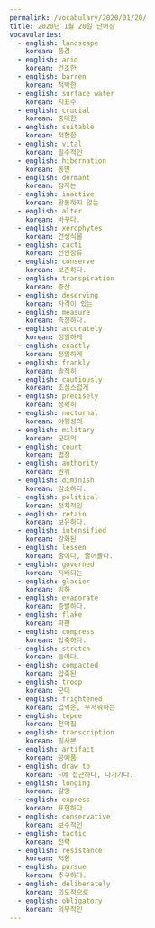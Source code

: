 ```yaml
---
permalink: /vocabulary/2020/01/20/
title: 2020년 1월 20일 단어장
vocavularies:
  - english: landscape
    korean: 풍경
  - english: arid
    korean: 건조한
  - english: barren
    korean: 척박한
  - english: surface water
    korean: 지표수
  - english: crucial
    korean: 중대한
  - english: suitable
    korean: 적합한
  - english: vital
    korean: 필수적인
  - english: hibernation
    korean: 동면
  - english: dormant
    korean: 잠자는
  - english: inactive
    korean: 활동하지 않는
  - english: alter
    korean: 바꾸다.
  - english: xerophytes
    korean: 건생식물
  - english: cacti
    korean: 선인장류
  - english: conserve
    korean: 보존하다.
  - english: transpiration
    korean: 증산
  - english: deserving
    korean: 자격이 있는
  - english: measure
    korean: 측정하다.
  - english: accurately
    korean: 정밀하게
  - english: exactly
    korean: 정밀하게
  - english: frankly
    korean: 솔직히
  - english: cautiously
    korean: 조심스럽게
  - english: precisely
    korean: 정확히
  - english: nocturnal
    korean: 야행성의
  - english: military
    korean: 군대의
  - english: court
    korean: 법정
  - english: authority
    korean: 권위
  - english: diminish
    korean: 감소하다.
  - english: political
    korean: 정치적인
  - english: retain
    korean: 보유하다.
  - english: intensified
    korean: 강화된
  - english: lessen
    korean: 줄이다, 줄어들다.
  - english: governed
    korean: 지배되는
  - english: glacier
    korean: 빙하
  - english: evaporate
    korean: 증발하다.
  - english: flake
    korean: 파편
  - english: compress
    korean: 압축하다.
  - english: stretch
    korean: 늘이다.
  - english: compacted
    korean: 압축된
  - english: troop
    korean: 군대
  - english: frightened
    korean: 겁먹은, 무서워하는
  - english: tepee
    korean: 천막집
  - english: transcription
    korean: 필사본
  - english: artifact
    korean: 공예품
  - english: draw to
    korean: ~에 접근하다, 다가가다.
  - english: longing
    korean: 갈망
  - english: express
    korean: 표현하다.
  - english: conservative
    korean: 보수적인
  - english: tactic
    korean: 전략
  - english: resistance
    korean: 저항
  - english: pursue
    korean: 추구하다.
  - english: deliberately
    korean: 의도적으로
  - english: obligatory
    korean: 의무적인
---
```

